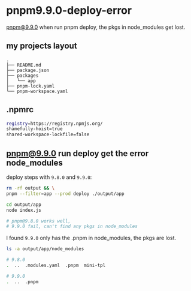 # pnpm9.9.0-deploy-error

pnpm@9.9.0 when run pnpm deploy, the pkgs in node_modules get lost.

## my projects layout

```
.
├── README.md
├── package.json
├── packages
│   └── app
├── pnpm-lock.yaml
└── pnpm-workspace.yaml
```

## .npmrc

```bash
registry=https://registry.npmjs.org/
shamefully-hoist=true
shared-workspace-lockfile=false
```

## pnpm@9.9.0 run deploy get the error node_modules

deploy steps with `9.8.0` and `9.9.0`:

```bash
rm -rf output && \
pnpm --filter=app --prod deploy ./output/app

cd output/app
node index.js

# pnpm@9.8.0 works well,
# 9.9.0 fail, can't find any pkgs in node_modules
```

I found `9.9.0` only has the .pnpm in node_modules, the pkgs are lost.

```bash
ls -a output/app/node_modules

# 9.8.0
.  ..  .modules.yaml  .pnpm  mini-tpl

# 9.9.0
.  ..  .pnpm
```
